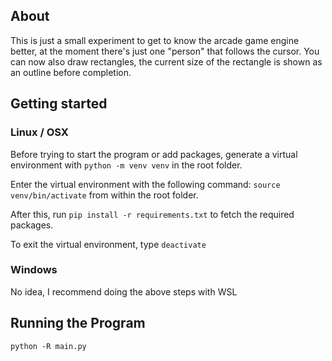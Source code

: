 ## About
This is just a small experiment to get to know the arcade game engine better, at the moment there's just one "person" that follows the cursor.
You can now also draw rectangles, the current size of the rectangle is shown as an outline before completion.

## Getting started
### Linux / OSX
Before trying to start the program or add packages, generate a virtual environment with `python -m venv venv` in the root folder.

Enter the virtual environment with the following command: `source venv/bin/activate` from within the root folder.

After this, run `pip install -r requirements.txt` to fetch the required packages.

To exit the virtual environment, type `deactivate`

### Windows
No idea, I recommend doing the above steps with WSL

## Running the Program
`python -R main.py`
